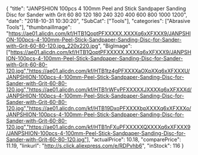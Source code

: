 {
	"title": "JANPSHION 100pcs 4  100mm Peel and Stick Sandpaper Sanding Disc for Sander with Grit 60 80 120 180 240 320 400 600 800 1000 1200",
	"date": "2018-10-31 10:30:20",
	"SubCat": ["Tools"],
	"categories": ["Abrasive Tools"],
	"thumbnailImage": "https://ae01.alicdn.com/kf/HTB1QoptPFXXXXX.XXXXq6xXFXXX9/JANPSHION-100pcs-4-100mm-Peel-Stick-Sandpaper-Sanding-Disc-for-Sander-with-Grit-60-80-120.jpg_220x220.jpg",
	"BigImage": ["https://ae01.alicdn.com/kf/HTB1QoptPFXXXXX.XXXXq6xXFXXX9/JANPSHION-100pcs-4-100mm-Peel-Stick-Sandpaper-Sanding-Disc-for-Sander-with-Grit-60-80-120.jpg","https://ae01.alicdn.com/kf/HTB1tz4gPFXXXXaOXpXXq6xXFXXXU/JANPSHION-100pcs-4-100mm-Peel-Stick-Sandpaper-Sanding-Disc-for-Sander-with-Grit-60-80-120.jpg","https://ae01.alicdn.com/kf/HTB1rWFvPFXXXXXJXXXXq6xXFXXXd/JANPSHION-100pcs-4-100mm-Peel-Stick-Sandpaper-Sanding-Disc-for-Sander-with-Grit-60-80-120.jpg","https://ae01.alicdn.com/kf/HTB19DxoPFXXXXbpXXXXq6xXFXXXo/JANPSHION-100pcs-4-100mm-Peel-Stick-Sandpaper-Sanding-Disc-for-Sander-with-Grit-60-80-120.jpg","https://ae01.alicdn.com/kf/HTB1nFXuPFXXXXXQXXXXq6xXFXXX9/JANPSHION-100pcs-4-100mm-Peel-Stick-Sandpaper-Sanding-Disc-for-Sander-with-Grit-60-80-120.jpg"],
	"actualPrice": 10.18,
	"comparePrice": 11.19,
	"linkurl": "http://s.click.aliexpress.com/e/RDPvhb6",
	"inStock": 116
}
